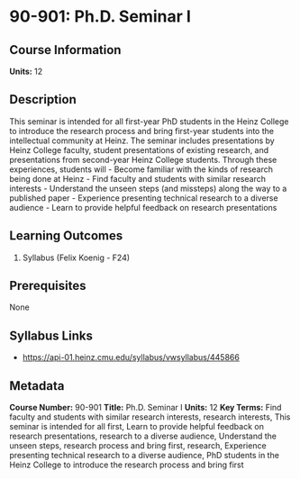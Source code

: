 # 90-901: Ph.D. Seminar I

## Course Information

**Units:** 12

## Description

This seminar is intended for all first-year PhD students in the Heinz College to introduce the research process and bring first-year students into the intellectual community at Heinz. The seminar includes presentations by Heinz College faculty, student presentations of existing research, and presentations from second-year Heinz College students. Through these experiences, students will - Become familiar with the kinds of research being done at Heinz - Find faculty and students with similar research interests - Understand the unseen steps (and missteps) along the way to a published paper - Experience presenting technical research to a diverse audience - Learn to provide helpful feedback on research presentations

## Learning Outcomes

1. Syllabus (Felix Koenig - F24)

## Prerequisites

None

## Syllabus Links

* https://api-01.heinz.cmu.edu/syllabus/vwsyllabus/445866

## Metadata

**Course Number:** 90-901
**Title:** Ph.D. Seminar I
**Units:** 12
**Key Terms:** Find faculty and students with similar research interests, research interests, This seminar is intended for all first, Learn to provide helpful feedback on research presentations, research to a diverse audience, Understand the unseen steps, research process and bring first, research, Experience presenting technical research to a diverse audience, PhD students in the Heinz College to introduce the research process and bring first
